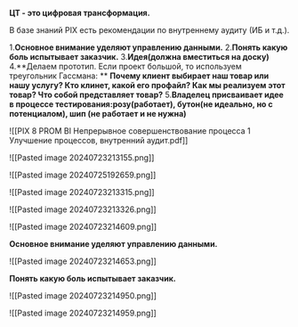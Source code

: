 **ЦТ - это цифровая трансформация.**

В базе знаний PIX есть рекомендации по внутреннему аудиту (ИБ и т.д.).

1.**Основное внимание уделяют управлению данными.**
2.**Понять какую боль испытывает заказчик.**
3.**Идея(должна вместиться на доску)**
4.**Делаем прототип. Если проект большой, то используем треугольник Гассмана: **
	**Почему клиент выбирает наш товар или нашу услугу?
	Кто клинет, какой его профайл?
	Как мы реализуем этот товар?
	Что собой представляет товар?**
5.**Владелец присваивает идее в процессе тестирования:розу(работает), бутон(не идеально, но с потенциалом), шип (не работает и не нужна)**


![[PIX 8 PROM BI Непрерывное совершенствование процесса 1 Улучшение процессов, внутренний аудит.pdf]]




![[Pasted image 20240723213155.png]]



![[Pasted image 20240725192659.png]]



![[Pasted image 20240723213315.png]]



![[Pasted image 20240723213326.png]]




![[Pasted image 20240723214609.png]]

**Основное внимание уделяют управлению данными.**

![[Pasted image 20240723214653.png]]



**Понять какую боль испытывает заказчик.**

![[Pasted image 20240723214950.png]]



![[Pasted image 20240723214959.png]]




